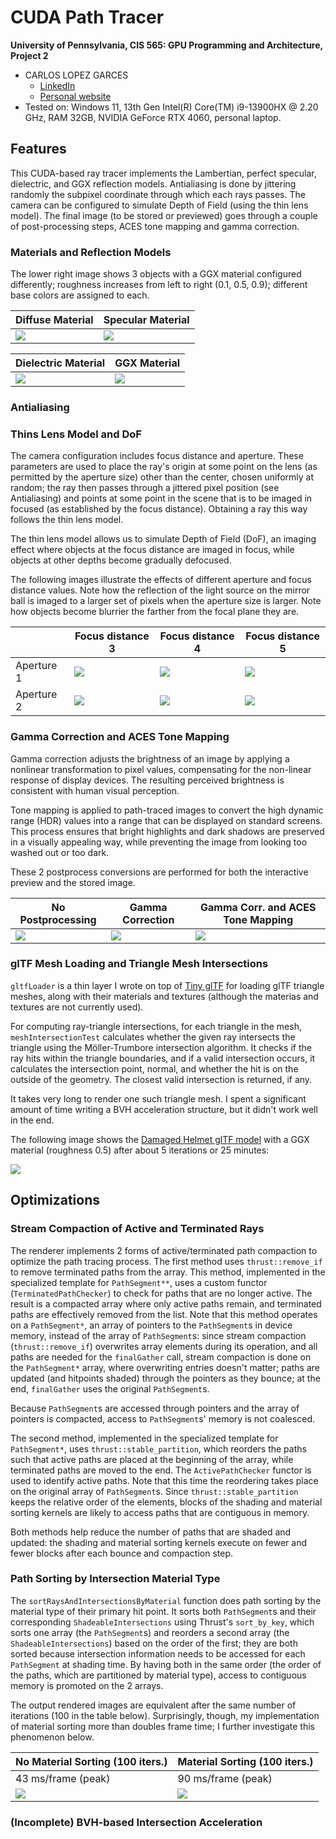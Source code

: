 CUDA Path Tracer
================

**University of Pennsylvania, CIS 565: GPU Programming and Architecture, Project 2**

* CARLOS LOPEZ GARCES
  * [LinkedIn](https://www.linkedin.com/in/clopezgarces/)
  * [Personal website](https://carlos-lopez-garces.github.io/)
* Tested on: Windows 11, 13th Gen Intel(R) Core(TM) i9-13900HX @ 2.20 GHz, RAM 32GB, NVIDIA GeForce RTX 4060, personal laptop.

## Features

This CUDA-based ray tracer implements the Lambertian, perfect specular, dielectric, and GGX reflection models. Antialiasing is done by jittering randomly the subpixel coordinate through which each rays passes. The camera can be configured to simulate Depth of Field (using the thin lens model). The final image (to be stored or previewed) goes through a couple of post-processing steps, ACES tone mapping and gamma correction.

### Materials and Reflection Models

The lower right image shows 3 objects with a GGX material configured differently; roughness increases from left to right (0.1, 0.5, 0.9); different base colors are assigned to each.

| Diffuse Material            | Specular Material            |
|-----------------------------|------------------------------|
| ![](img/materials_diffuse.png) | ![](img/materials_specular.png) |

| Dielectric Material          | GGX Material                 |
|------------------------------|------------------------------|
| ![](img/materials_dielectric.png) | ![](img/materials_ggx.png)      |


### Antialiasing



### Thins Lens Model and DoF

The camera configuration includes focus distance and aperture. These parameters are used to place the ray's origin at some point on the lens (as permitted by the aperture size) other than the center, chosen uniformly at random; the ray then passes through a jittered pixel position (see Antialiasing) and points at some point in the scene that is to be imaged in focused (as established by the focus distance). Obtaining a ray this way follows the thin lens model.

The thin lens model allows us to simulate Depth of Field (DoF), an imaging effect where objects at the focus distance are imaged in focus, while objects at other depths become gradually defocused.

The following images illustrate the effects of different aperture and focus distance values. Note how the reflection of the light source on the mirror ball is imaged to a larger set of pixels when the aperture size is larger. Note how objects become blurrier the farther from the focal plane they are.

| | Focus distance 3 | Focus distance 4 | Focus distance 5|
|----------------------------|----------------------------|----------------------------|----------------------------|
| Aperture 1 | ![](img/dof_fd_3_ap_1.png) | ![](img/dof_fd_4_ap_1.png) | ![](img/dof_fd_5_ap_1.png) |
| Aperture 2 | ![](img/dof_fd_3_ap_2.png) | ![](img/dof_fd_4_ap_2.png) | ![](img/dof_fd_5_ap_2.png) |

### Gamma Correction and ACES Tone Mapping

Gamma correction adjusts the brightness of an image by applying a nonlinear transformation to pixel values, compensating for the non-linear response of display devices. The resulting perceived brightness is consistent with human visual perception.

Tone mapping is applied to path-traced images to convert the high dynamic range (HDR) values into a range that can be displayed on standard screens. This process ensures that bright highlights and dark shadows are preserved in a visually appealing way, while preventing the image from looking too washed out or too dark.

These 2 postprocess conversions are performed for both the interactive preview and the stored image.

| No Postprocessing             | Gamma Correction                   | Gamma Corr. and ACES Tone Mapping   |
|-------------------------------|------------------------------------|-------------------------------------|
| ![](img/postprocess_nothing.png) | ![](img/postprocess_gamma_correction.png) | ![](img/postprocess_gamma_and_tone_mapping.png) |

### glTF Mesh Loading and Triangle Mesh Intersections

`gltfLoader` is a thin layer I wrote on top of [Tiny glTF](https://github.com/syoyo/tinygltf) for loading glTF triangle meshes, along with their materials and textures (although the materias and textures are not currently used).

For computing ray-triangle intersections, for each triangle in the mesh, `meshIntersectionTest` calculates whether the given ray intersects the triangle using the Möller-Trumbore intersection algorithm. It checks if the ray hits within the triangle boundaries, and if a valid intersection occurs, it calculates the intersection point, normal, and whether the hit is on the outside of the geometry. The closest valid intersection is returned, if any.

It takes very long to render one such triangle mesh. I spent a significant amount of time writing a BVH acceleration structure, but it didn't work well in the end.

The following image shows the [Damaged Helmet glTF model](https://github.com/KhronosGroup/glTF-Sample-Models/tree/main/2.0/DamagedHelmet) with a GGX material (roughness 0.5) after about 5 iterations or 25 minutes:

![](img/gltf_damaged_helmet_ggx_mid.png)

## Optimizations

### Stream Compaction of Active and Terminated Rays

The renderer implements 2 forms of active/terminated path compaction to optimize the path tracing process. The first method uses `thrust::remove_if` to remove terminated paths from the array. This method, implemented in the specialized template for `PathSegment**`, uses a custom functor (`TerminatedPathChecker`) to check for paths that are no longer active. The result is a compacted array where only active paths remain, and terminated paths are effectively removed from the list. Note that this method operates on a `PathSegment*`, an array of pointers to the `PathSegment`s in device memory, instead of the array of `PathSegment`s: since stream compaction (`thrust::remove_if`) overwrites array elements during its operation, and all paths are needed for the `finalGather` call, stream compaction is done on the `PathSegment*` array, where overwriting entries doesn't matter; paths are updated (and hitpoints shaded) through the pointers as they bounce; at the end, `finalGather` uses the original `PathSegment`s.

Because `PathSegment`s are accessed through pointers and the array of pointers is compacted, access to `PathSegment`s' memory is not coalesced.

The second method, implemented in the specialized template for `PathSegment*`, uses `thrust::stable_partition`, which reorders the paths such that active paths are placed at the beginning of the array, while terminated paths are moved to the end. The `ActivePathChecker` functor is used to identify active paths. Note that this time the reordering takes place on the original array of `PathSegment`s. Since `thrust::stable_partition` keeps the relative order of the elements, blocks of the shading and material sorting kernels are likely to access paths that are contiguous in memory.

Both methods help reduce the number of paths that are shaded and updated: the shading and material sorting kernels execute on fewer and fewer blocks after each bounce and compaction step.

### Path Sorting by Intersection Material Type

The `sortRaysAndIntersectionsByMaterial` function does path sorting by the material type of their primary hit point. It sorts both `PathSegment`s and their corresponding `ShadeableIntersections` using Thrust's `sort_by_key`, which sorts one array (the `PathSegment`s) and reorders a second array (the `ShadeableIntersections`) based on the order of the first; they are both sorted because intersection information needs to be accessed for each `PathSegment` at shading time. By having both in the same order (the order of the paths, which are partitioned by material type), access to contiguous memory is promoted on the 2 arrays.

The output rendered images are equivalent after the same number of iterations (100 in the table below). Surprisingly, though, my implementation of material sorting more than doubles frame time; I further investigate this phenomenon below.

| No Material Sorting (100 iters.) | Material Sorting (100 iters.) |
|----------------------------|----------------------------|
| 43 ms/frame (peak) | 90 ms/frame (peak) |
| ![](img/material_sorting_false.png) | ![](img/material_sorting_true.png) |

### (Incomplete) BVH-based Intersection Acceleration